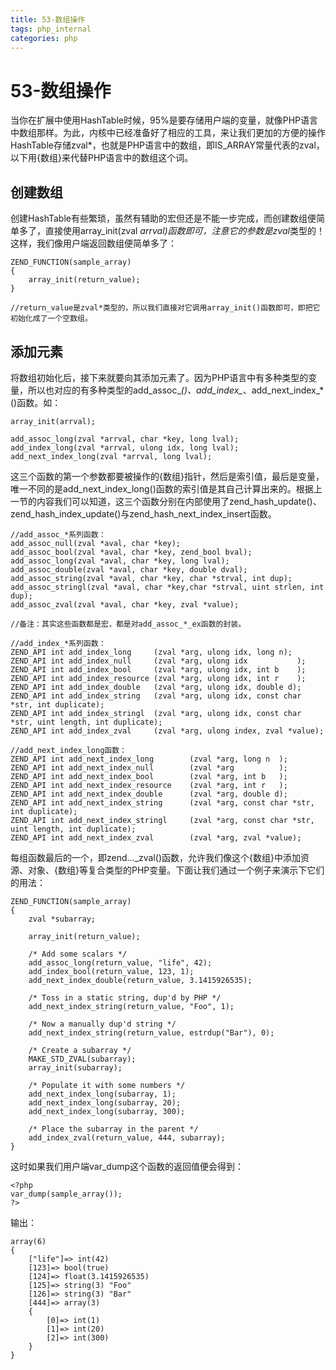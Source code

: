 ```yaml
---
title: 53-数组操作
tags: php_internal
categories: php
---
```


# 53-数组操作
当你在扩展中使用HashTable时候，95%是要存储用户端的变量，就像PHP语言中数组那样。为此，内核中已经准备好了相应的工具，来让我们更加的方便的操作HashTable存储zval*，也就是PHP语言中的数组，即IS_ARRAY常量代表的zval，以下用{数组}来代替PHP语言中的数组这个词。
## 创建数组

创建HashTable有些繁琐，虽然有辅助的宏但还是不能一步完成，而创建数组便简单多了，直接使用array_init(zval *arrval)函数即可，注意它的参数是zval*类型的！这样，我们像用户端返回数组便简单多了：

    ZEND_FUNCTION(sample_array)
    {
    	array_init(return_value);
    }

    //return_value是zval*类型的，所以我们直接对它调用array_init()函数即可，即把它初始化成了一个空数组。

## 添加元素

将数组初始化后，接下来就要向其添加元素了。因为PHP语言中有多种类型的变量，所以也对应的有多种类型的add_assoc_*()、add_index_*、add_next_index_*()函数。如：

    array_init(arrval);

    add_assoc_long(zval *arrval, char *key, long lval);
    add_index_long(zval *arrval, ulong idx, long lval);
    add_next_index_long(zval *arrval, long lval);

这三个函数的第一个参数都要被操作的{数组}指针，然后是索引值，最后是变量，唯一不同的是add_next_index_long()函数的索引值是其自己计算出来的。根据上一节的内容我们可以知道，这三个函数分别在内部使用了zend_hash_update()、zend_hash_index_update()与zend_hash_next_index_insert函数。

    //add_assoc_*系列函数：
    add_assoc_null(zval *aval, char *key);
    add_assoc_bool(zval *aval, char *key, zend_bool bval);
    add_assoc_long(zval *aval, char *key, long lval);
    add_assoc_double(zval *aval, char *key, double dval);
    add_assoc_string(zval *aval, char *key, char *strval, int dup);
    add_assoc_stringl(zval *aval, char *key,char *strval, uint strlen, int dup);
    add_assoc_zval(zval *aval, char *key, zval *value);

    //备注：其实这些函数都是宏，都是对add_assoc_*_ex函数的封装。

    //add_index_*系列函数：
    ZEND_API int add_index_long		(zval *arg, ulong idx, long n);
    ZEND_API int add_index_null		(zval *arg, ulong idx			);
    ZEND_API int add_index_bool		(zval *arg, ulong idx, int b	);
    ZEND_API int add_index_resource	(zval *arg, ulong idx, int r	);
    ZEND_API int add_index_double	(zval *arg, ulong idx, double d);
    ZEND_API int add_index_string	(zval *arg, ulong idx, const char *str, int duplicate);
    ZEND_API int add_index_stringl	(zval *arg, ulong idx, const char *str, uint length, int duplicate);
    ZEND_API int add_index_zval		(zval *arg, ulong index, zval *value);

    //add_next_index_long函数：
    ZEND_API int add_next_index_long		(zval *arg, long n	);
    ZEND_API int add_next_index_null		(zval *arg			);
    ZEND_API int add_next_index_bool		(zval *arg, int b	);
    ZEND_API int add_next_index_resource	(zval *arg, int r	);
    ZEND_API int add_next_index_double		(zval *arg, double d);
    ZEND_API int add_next_index_string		(zval *arg, const char *str, int duplicate);
    ZEND_API int add_next_index_stringl		(zval *arg, const char *str, uint length, int duplicate);
    ZEND_API int add_next_index_zval		(zval *arg, zval *value);

每组函数最后的一个，即zend..._zval()函数，允许我们像这个{数组}中添加资源、对象、{数组}等复合类型的PHP变量。下面让我们通过一个例子来演示下它们的用法：

    ZEND_FUNCTION(sample_array)
    {
    	zval *subarray;

    	array_init(return_value);

    	/* Add some scalars */
    	add_assoc_long(return_value, "life", 42);
    	add_index_bool(return_value, 123, 1);
    	add_next_index_double(return_value, 3.1415926535);

    	/* Toss in a static string, dup'd by PHP */
    	add_next_index_string(return_value, "Foo", 1);

    	/* Now a manually dup'd string */
    	add_next_index_string(return_value, estrdup("Bar"), 0);

    	/* Create a subarray */
    	MAKE_STD_ZVAL(subarray);
    	array_init(subarray);

    	/* Populate it with some numbers */
    	add_next_index_long(subarray, 1);
    	add_next_index_long(subarray, 20);
    	add_next_index_long(subarray, 300);

    	/* Place the subarray in the parent */
    	add_index_zval(return_value, 444, subarray);
    }

这时如果我们用户端var_dump这个函数的返回值便会得到：

    <?php
    var_dump(sample_array());
    ?>

输出：

    array(6)
    {
    	["life"]=> int(42)
    	[123]=> bool(true)
    	[124]=> float(3.1415926535)
    	[125]=> string(3) "Foo"
    	[126]=> string(3) "Bar"
    	[444]=> array(3)
    	{
    		[0]=> int(1)
    		[1]=> int(20)
    		[2]=> int(300)
    	}
    }
